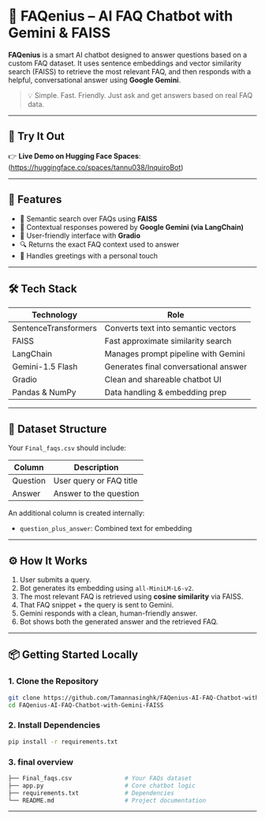 # 🤖 FAQenius – AI FAQ Chatbot with Gemini & FAISS 

**FAQenius** is a smart AI chatbot designed to answer questions based on a custom FAQ dataset. It uses sentence embeddings and vector similarity search (FAISS) to retrieve the most relevant FAQ, and then responds with a helpful, conversational answer using **Google Gemini**.

> 💡 Simple. Fast. Friendly. Just ask and get answers based on real FAQ data.

---

## 🚀 Try It Out

👉 **Live Demo on Hugging Face Spaces**:  
(https://huggingface.co/spaces/tannu038/InquiroBot)

---

## 🧠 Features

- 🧾 Semantic search over FAQs using **FAISS**
- 🧠 Contextual responses powered by **Google Gemini (via LangChain)**
- 🤗 User-friendly interface with **Gradio**
- 🔍 Returns the exact FAQ context used to answer
- 💬 Handles greetings with a personal touch

---

## 🛠️ Tech Stack

| Technology           | Role                                 |
|----------------------|--------------------------------------|
| SentenceTransformers | Converts text into semantic vectors  |
| FAISS                | Fast approximate similarity search   |
| LangChain            | Manages prompt pipeline with Gemini  |
| Gemini-1.5 Flash     | Generates final conversational answer |
| Gradio               | Clean and shareable chatbot UI       |
| Pandas & NumPy       | Data handling & embedding prep       |

---

## 📁 Dataset Structure

Your `Final_faqs.csv` should include:

| Column    | Description                     |
|-----------|---------------------------------|
| Question  | User query or FAQ title         |
| Answer    | Answer to the question          |

An additional column is created internally:
- `question_plus_answer`: Combined text for embedding

---

## ⚙️ How It Works

1. User submits a query.
2. Bot generates its embedding using `all-MiniLM-L6-v2`.
3. The most relevant FAQ is retrieved using **cosine similarity** via FAISS.
4. That FAQ snippet + the query is sent to Gemini.
5. Gemini responds with a clean, human-friendly answer.
6. Bot shows both the generated answer and the retrieved FAQ.

---

## 📦 Getting Started Locally

### 1. Clone the Repository

```bash
git clone https://github.com/Tamannasinghk/FAQenius-AI-FAQ-Chatbot-with-Gemini-FAISS.git
cd FAQenius-AI-FAQ-Chatbot-with-Gemini-FAISS
```
### 2. Install Dependencies

```bash
pip install -r requirements.txt
```
### 3. final overview

```bash
├── Final_faqs.csv               # Your FAQs dataset
├── app.py                       # Core chatbot logic
├── requirements.txt             # Dependencies
└── README.md                    # Project documentation
```
---
